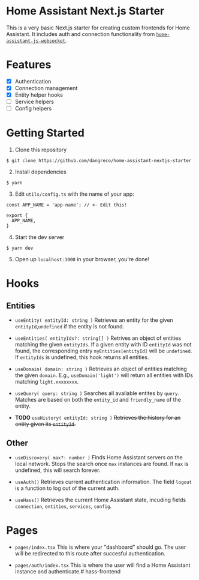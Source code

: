 # Home Assistant Next.js Starter

This is a very basic Next.js starter for creating custom frontends for Home Assistant.
It includes auth and connection functionality from [`home-assistant-js-websocket`](https://github.com/home-assistant/home-assistant-js-websocket).

# Features

- [x] Authentication
- [x] Connection management
- [x] Entity helper hooks
- [ ] Service helpers
- [ ] Config helpers

# Getting Started

1. Clone this repository

```shell
$ git clone https://github.com/dangreco/home-assistant-nextjs-starter 
```

2. Install dependencies
```shell
$ yarn
```

3. Edit `utils/config.ts` with the name of your app:
```tsx
const APP_NAME = 'app-name'; // <- Edit this!

export {
  APP_NAME,
}
```

4. Start the dev server
```shell
$ yarn dev
```

5. Open up `localhost:3000` in your browser, you're done!

# Hooks

## Entities

- `useEntity( entityId: string )` Retrieves an entity for the given `entityId`,`undefined` if the entity is not found.

- `useEntities( entityIds?: string[] )` Retrives an object of entities matching the given `entityIds`. If a given entity with ID `entityId` was not found, the corresponding entry `myEntities[entityId]` will be `undefined`. If `entityIds` is undefined, this hook returns all entities.

- `useDomain( domain: string )` Retrieves an object of entities matching the given `domain`. E.g., `useDomain('light')` will return all entities with IDs matching `light.xxxxxxxx`. 

- `useQuery( query: string )` Searches all available entites by `query`. Matches are based on both the `entity_id` and `friendly_name` of the entity. 

- **TODO** `useHistory( entityId: string )` ~~Retrieves the history for an entity given its `entityId`.~~

## Other

- `useDiscovery( max?: number )` Finds Home Assistant servers on the local network. Stops the search once `max` instances are found. If `max` is undefined, this will search forever.

- `useAuth()` Retrieves current authentication information. The field `logout` is a function to log out of the current auth.

- `useHass()` Retrieves the current Home Assistant state, incuding fields `connection`, `entities`, `services`, `config`. 


# Pages

- `pages/index.tsx` This is where your "dashboard" should go. The user will be redirected to this route after succesful authentication.

- `pages/auth/index.tsx` This is where the user will find a Home Assistant instance and authenticate.# hass-frontend
